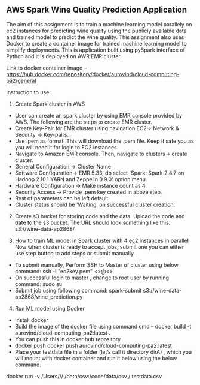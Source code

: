 ## AWS Spark Wine Quality Prediction Application


The aim of this assignment is to train a machine learning model parallely on ec2 instances for predicting wine quality using the publicly available data and trained model to predict the wine quality. This assignment also uses Docker to create a container image for trained machine learning model to simplify deployments. This is application built using pySpark interface of Python and it is deployed on AWR EMR cluster.


Link to docker container image –
https://hub.docker.com/repository/docker/aurovind/cloud-computing-pa2/general

Instruction to use:
1.	Create Spark cluster in AWS
- User can create an spark cluster by using EMR console provided by AWS. The following are the steps to create EMR cluster.
- Create Key-Pair for EMR cluster using navigation EC2-> Network & Security -> Key-pairs.
- Use .pem as format. This will download the .pem file. Keep it safe you as you will need it for login to EC2 instances.
- Navigate to Amazon EMR console. Then, navigate to clusters-> create cluster.
- General Configuration -> Cluster Name 
- Software Configuration-> EMR 5.33, do select 'Spark: Spark 2.4.7 on Hadoop 2.10.1 YARN and Zeppelin 0.9.0' option menu.
- Hardware Configuration -> Make instance count as 4
- Security Access -> Provide .pem key created in above step.
- Rest of parameters can be left default.
-	Cluster status should be 'Waiting' on successful cluster creation.

2.	Create s3 bucket for storing code and the data. Upload the code and date to the s3 bucket. The URL should look something like this:  s3://wine-data-ap2868/

3. How to train ML model in Spark cluster with 4 ec2 instances in parallel
Now when cluster is ready to accept jobs, submit one you can either use step button to add steps or submit manually.
-	To submit manually, Perform SSH to Master of cluster using below command:
        ssh -i "ec2key.pem" <<User>>@<<Public IPv4 DNS>>
-	On successful login to master , change to root user by running command: sudo su
-	Submit job using following command: spark-submit s3://wine-data-ap2868/wine_prediction.py


        
4. Run ML model using Docker
- Install docker 
- Build the image of the docker file using command cmd – docker build -t aurovind/cloud-computing-pa2:latest .
- You can push this in docker hub repository
- docker push docker push aurovind/cloud-computing-pa2:latest
- Place your testdata file in a folder (let’s call it directory dirA) , which you will mount with docker container and run it below using the below command.

docker run -v /Users/<username>/<path-to-folder>/<appname> /data/csv:/code/data/csv <username>/<user> testdata.csv






